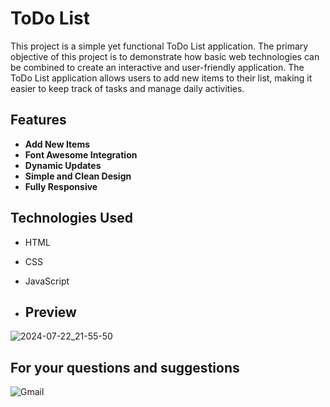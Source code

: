 # ToDo List

This project is a simple yet functional ToDo List application. The primary objective of this project is to demonstrate how basic web technologies can be combined to create an interactive and user-friendly application. The ToDo List application allows users to add new items to their list, making it easier to keep track of tasks and manage daily activities. 

## Features

- **Add New Items**
- **Font Awesome Integration**
- **Dynamic Updates**
- **Simple and Clean Design**
- **Fully Responsive**
## Technologies Used

- HTML
- CSS
- JavaScript

- ## Preview
![2024-07-22_21-55-50](https://github.com/user-attachments/assets/73de10d1-0759-428d-bffb-68b9ea423ef8)


  
## For your questions and suggestions
<a href="mailto:mehmet.polat2035@gmail.com" target="_blank" style="text-decoration: none;">
    <img src="https://img.shields.io/badge/Gmail-D14836.svg?style=for-the-badge&logo=Gmail&logoColor=white" alt="Gmail">
</a>
